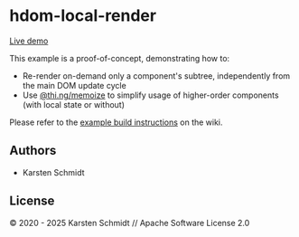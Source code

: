 # hdom-local-render

[Live demo](http://demo.thi.ng/umbrella/hdom-local-render/)

This example is a proof-of-concept, demonstrating how to:

- Re-render on-demand only a component's subtree, independently from the
  main DOM update cycle
- Use
  [@thi.ng/memoize](https://github.com/thi-ng/umbrella/tree/develop/packages/memoize)
  to simplify usage of higher-order components (with local state or
  without)

Please refer to the [example build
instructions](https://github.com/thi-ng/umbrella/wiki/Example-build-instructions)
on the wiki.

## Authors

- Karsten Schmidt

## License

&copy; 2020 - 2025 Karsten Schmidt // Apache Software License 2.0

